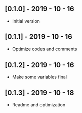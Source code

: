 ## [0.1.0] - 2019 - 10 - 16

* Initial version

## [0.1.1] - 2019 - 10 - 16

* Optimize codes and comments

## [0.1.2] - 2019 - 10 - 16

* Make some variables final

## [0.1.3] - 2019 - 10 - 18

* Readme and optimization

